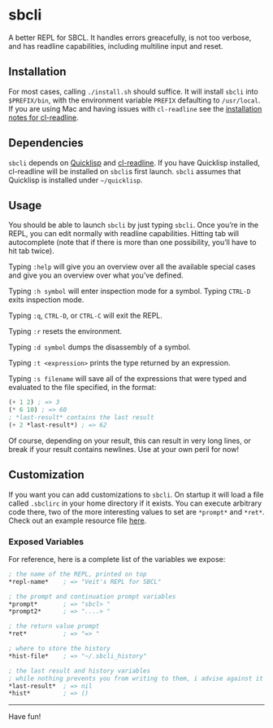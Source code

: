 # sbcli

A better REPL for SBCL. It handles errors greacefully, is not too verbose, and
has readline capabilities, including multiline input and reset.

## Installation

For most cases, calling `./install.sh` should suffice. It will install `sbcli`
into `$PREFIX/bin`, with the environment variable `PREFIX` defaulting to
`/usr/local`. If you are using Mac and having issues with `cl-readline` see the
[installation notes for cl-readline](https://github.com/mrkkrp/cl-readline#installation).

## Dependencies

`sbcli` depends on [Quicklisp](http://quicklisp.org/) and
[cl-readline](https://github.com/mrkkrp/cl-readline). If you have Quicklisp
installed, cl-readline will be installed on `sbcli`s first launch. `sbcli`
assumes that Quicklisp is installed under `~/quicklisp`.

## Usage

You should be able to launch `sbcli` by just typing `sbcli`. Once you’re in the
REPL, you can edit normally with readline capabilities. Hitting tab will
autocomplete (note that if there is more than one possibility, you’ll have to
hit tab twice).

Typing `:help` will give you an overview over all the available special cases
and give you an overview over what you’ve defined.

Typing `:h symbol` will enter inspection mode for a symbol. Typing `CTRL-D`
exits inspection mode.

Typing `:q`, `CTRL-D`, or `CTRL-C` will exit the REPL.

Typing `:r` resets the environment.

Typing `:d symbol` dumps the disassembly of a symbol.

Typing `:t <expression>` prints the type returned by an expression.

Typing `:s filename` will save all of the expressions that were typed and
evaluated to the file specified, in the format:

```lisp
(+ 1 2) ; => 3
(* 6 10) ; => 60
; *last-result* contains the last result
(+ 2 *last-result*) ; => 62
```

Of course, depending on your result, this can result in very long lines, or
break if your result contains newlines. Use at your own peril for now!

## Customization

If you want you can add customizations to `sbcli`. On startup it will load a
file called `.sbclirc` in your home directory if it exists. You can execute
arbitrary code there, two of the more interesting values to set are `*prompt*`
and `*ret*`. Check out an example resource file
[here](https://github.com/hellerve/sbcli/blob/master/examples/.sbclirc).

### Exposed Variables

For reference, here is a complete list of the variables we expose:

```lisp
; the name of the REPL, printed on top
*repl-name*    ; => "Veit's REPL for SBCL"

; the prompt and continuation prompt variables
*prompt*       ; => "sbcl> "
*prompt2*      ; => "....> "

; the return value prompt
*ret*          ; => "=> "

; where to store the history
*hist-file*    ; => "~/.sbcli_history"

; the last result and history variables
; while nothing prevents you from writing to them, i advise against it
*last-result*  ; => nil
*hist*         ; => ()
```

<hr/>

Have fun!
